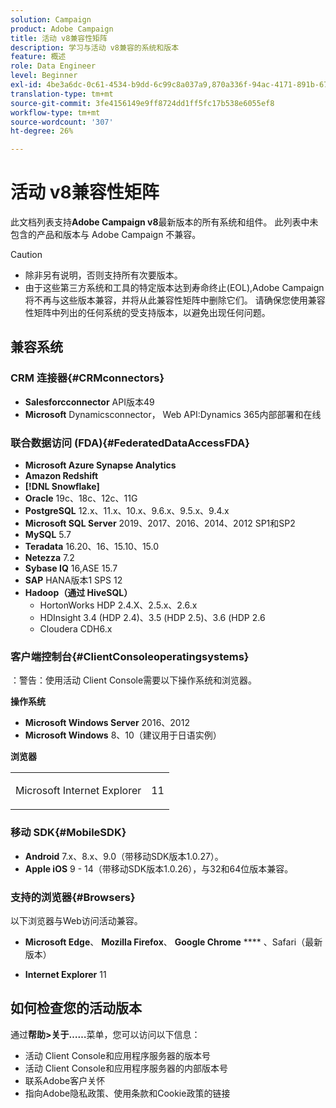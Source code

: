 ```yaml
---
solution: Campaign
product: Adobe Campaign
title: 活动 v8兼容性矩阵
description: 学习与活动 v8兼容的系统和版本
feature: 概述
role: Data Engineer
level: Beginner
exl-id: 4be3a6dc-0c61-4534-b9dd-6c99c8a037a9,870a336f-94ac-4171-891b-67614feef6ef,bebdd930-c7f6-4629-a489-3c704b33f058,d493e613-eb61-43b1-9c6d-1bd881af0734
translation-type: tm+mt
source-git-commit: 3fe4156149e9ff8724dd1ff5fc17b538e6055ef8
workflow-type: tm+mt
source-wordcount: '307'
ht-degree: 26%

---
```


# 活动 v8兼容性矩阵

此文档列表支持&#x200B;**Adobe Campaign v8**&#x200B;最新版本的所有系统和组件。 此列表中未包含的产品和版本与 Adobe Campaign 不兼容。

>[!CAUTION]
>
>* 除非另有说明，否则支持所有次要版本。
>* 由于这些第三方系统和工具的特定版本达到寿命终止(EOL),Adobe Campaign将不再与这些版本兼容，并将从此兼容性矩阵中删除它们。 请确保您使用兼容性矩阵中列出的任何系统的受支持版本，以避免出现任何问题。


## 兼容系统

### CRM 连接器{#CRMconnectors}

* **Salesforcconnector** API版本49
* **Microsoft** Dynamicsconnector， Web API:Dynamics 365内部部署和在线

### 联合数据访问 (FDA){#FederatedDataAccessFDA}

* **Microsoft Azure Synapse Analytics**
* **Amazon Redshift**
* **[!DNL Snowflake]**
* **Oracle**  19c、18c、12c、11G
* **PostgreSQL** 12.x、11.x、10.x、9.6.x、9.5.x、9.4.x
* **Microsoft SQL Server**  2019、2017、2016、2014、2012 SP1和SP2
* **MySQL**  5.7
* **Teradata** 16.20、16、15.10、15.0
* **Netezza** 7.2
* **Sybase IQ** 16,ASE 15.7
* **SAP** HANA版本1 SPS 12
* **Hadoop（通过 HiveSQL）**
   * HortonWorks HDP 2.4.X、2.5.x、2.6.x
   * HDInsight 3.4 (HDP 2.4)、3.5 (HDP 2.5)、3.6 (HDP 2.6
   * Cloudera CDH6.x

### 客户端控制台{#ClientConsoleoperatingsystems}

：警告：使用活动 Client Console需要以下操作系统和浏览器。

**操作系统**

* **Microsoft Windows Server**  2016、2012
* **Microsoft Windows**  8、10（建议用于日语实例）

**浏览器**

<table>
<tbody>
<tr>
<td>
<p>Microsoft Internet Explorer</p>
</td>
<td>
<p>11</p>
</td>
</tr>
</tbody>
</table>

### 移动 SDK{#MobileSDK}

* **Android**  7.x、8.x、9.0（带移动SDK版本1.0.27）。
* **Apple iOS**  9 - 14（带移动SDK版本1.0.26），与32和64位版本兼容。

### 支持的浏览器{#Browsers}

以下浏览器与Web访问活动兼容。

* **Microsoft Edge**、 **Mozilla Firefox**、 **Google Chrome** **** 、Safari（最新版本）

* **Internet Explorer**  11

## 如何检查您的活动版本

通过&#x200B;**帮助>关于……**&#x200B;菜单，您可以访问以下信息：

* 活动 Client Console和应用程序服务器的版本号
* 活动 Client Console和应用程序服务器的内部版本号
* 联系Adobe客户关怀
* 指向Adobe隐私政策、使用条款和Cookie政策的链接

